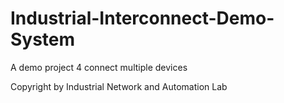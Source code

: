 # Industrial-Interconnect-Demo-System
A demo project 4 connect multiple devices

Copyright by Industrial Network and Automation Lab
